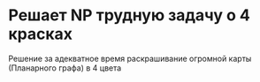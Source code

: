 # Решает NP трудную задачу о 4 красках
Решение за адекватное время раскрашивание огромной карты (Планарного графа) в 4 цвета
